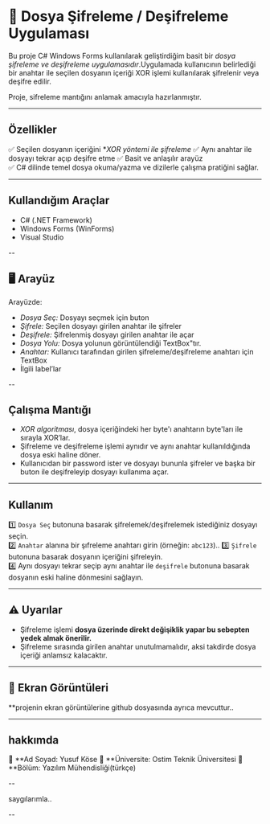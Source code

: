 
# 📂 Dosya Şifreleme / Deşifreleme Uygulaması

Bu proje C# Windows Forms kullanılarak geliştirdiğim basit bir *dosya şifreleme ve deşifreleme uygulamasıdır*.Uygulamada kullanıcının belirlediği bir anahtar ile seçilen dosyanın içeriği XOR  işlemi kullanılarak şifrelenir veya deşifre edilir.

Proje, sifreleme mantığını anlamak amacıyla hazırlanmıştır.

---

##  Özellikler

✅ Seçilen dosyanın içeriğini **XOR yöntemi ile şifreleme*
✅ Aynı anahtar ile dosyayı tekrar açıp deşifre etme
✅ Basit ve anlaşılır arayüz  
✅ C# dilinde temel dosya okuma/yazma ve dizilerle çalışma pratiğini sağlar.

---

##  Kullandığım Araçlar

- C# (.NET Framework)
- Windows Forms (WinForms)
- Visual Studio

--

## 🖥️ Arayüz

Arayüzde:
- *Dosya Seç:* Dosyayı seçmek için buton
- *Şifrele:* Seçilen dosyayı girilen anahtar ile şifreler
- *Deşifrele:* Şifrelenmiş dosyayı girilen anahtar ile açar
- *Dosya Yolu:* Dosya yolunun görüntülendiği TextBox"tır.
- *Anahtar:* Kullanıcı tarafından girilen şifreleme/deşifreleme anahtarı için TextBox
- İlgili label’lar

--

##  Çalışma Mantığı

- *XOR algoritması*, dosya içeriğindeki her byte'ı anahtarın byte'ları ile sırayla XOR’lar.
- Şifreleme ve deşifreleme işlemi aynıdır ve aynı anahtar kullanıldığında dosya eski haline döner.
- Kullanıcıdan bir password ister ve dosyayı bununla şifreler ve başka bir buton ile deşifreleyip dosyayı kullanıma açar.

---


##  Kullanım

1️⃣ `Dosya Seç` butonuna basarak şifrelemek/deşifrelemek istediğiniz dosyayı seçin.  
2️⃣ `Anahtar` alanına bir şıfreleme anahtarı girin (örneğin: `abc123`)..
3️⃣ `Şifrele` butonuna basarak dosyanın içeriğini şifreleyin.  
4️⃣ Aynı dosyayı tekrar seçip aynı anahtar ile `deşifrele` butonuna basarak dosyanın eski haline dönmesini sağlayın.

---

## ⚠️ Uyarılar

- Şifreleme işlemi **dosya üzerinde direkt değişiklik yapar bu sebepten yedek almak önerilir.**
- Şifreleme sırasında girilen anahtar unutulmamalıdır, aksi takdirde dosya içeriği anlamsız kalacaktır.

---

## 📸 Ekran Görüntüleri

**projenin ekran görüntülerine github dosyasında ayrıca mevcuttur..

---

## hakkımda

📌 **Ad Soyad:  Yusuf Köse 
📌 **Üniversite: Ostim Teknik Üniversitesi
📌 **Bölüm: Yazılım Mühendisliği(türkçe)

--

saygılarımla..

--
